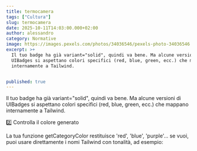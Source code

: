 ```yaml
---
title: termocamera
tags: ["Cultura"]
slug: termocamera
date: 2025-10-11T14:03:00.000+02:00
author: alessandro
category: Normative
image: https://images.pexels.com/photos/34036546/pexels-photo-34036546.jpeg
excerpt: >+
  Il tuo badge ha già variant="solid", quindi va bene. Ma alcune versioni di
  UIBadges si aspettano colori specifici (red, blue, green, ecc.) che mappano
  internamente a Tailwind.


published: true
---
```


Il tuo badge ha già variant="solid", quindi va bene. Ma alcune versioni di UIBadges si aspettano colori specifici (red, blue, green, ecc.) che mappano internamente a Tailwind.

2️⃣ Controlla il colore generato

La tua funzione getCategoryColor restituisce 'red', 'blue', 'purple'… se vuoi, puoi usare direttamente i nomi Tailwind con tonalità, ad esempio:
